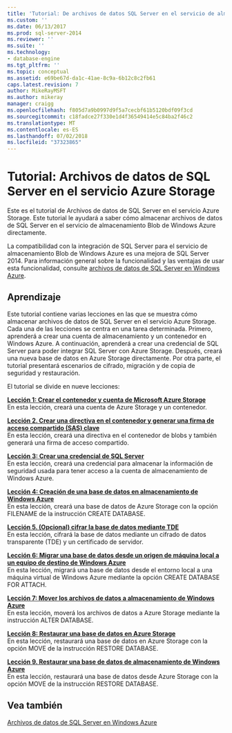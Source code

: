 ```yaml
---
title: 'Tutorial: De archivos de datos SQL Server en el servicio de almacenamiento de Windows Azure | Microsoft Docs'
ms.custom: ''
ms.date: 06/13/2017
ms.prod: sql-server-2014
ms.reviewer: ''
ms.suite: ''
ms.technology:
- database-engine
ms.tgt_pltfrm: ''
ms.topic: conceptual
ms.assetid: e69be67d-da1c-41ae-8c9a-6b12c8c2fb61
caps.latest.revision: 7
author: MikeRayMSFT
ms.author: mikeray
manager: craigg
ms.openlocfilehash: f805d7a9b0997d9f5a7cecbf61b5120bdf09f3cd
ms.sourcegitcommit: c18fadce27f330e1d4f36549414e5c84ba2f46c2
ms.translationtype: MT
ms.contentlocale: es-ES
ms.lasthandoff: 07/02/2018
ms.locfileid: "37323865"
---
```

# <a name="tutorial-sql-server-data-files-in-windows-azure-storage-service"></a>Tutorial: Archivos de datos de SQL Server en el servicio Azure Storage
  Este es el tutorial de Archivos de datos de SQL Server en el servicio Azure Storage. Este tutorial le ayudará a saber cómo almacenar archivos de datos de SQL Server en el servicio de almacenamiento Blob de Windows Azure directamente.  
  
 La compatibilidad con la integración de SQL Server para el servicio de almacenamiento Blob de Windows Azure es una mejora de SQL Server 2014. Para información general sobre la funcionalidad y las ventajas de usar esta funcionalidad, consulte [archivos de datos de SQL Server en Windows Azure](databases/sql-server-data-files-in-microsoft-azure.md).  
  
## <a name="what-you-will-learn"></a>Aprendizaje  
 Este tutorial contiene varias lecciones en las que se muestra cómo almacenar archivos de datos de SQL Server en el servicio Azure Storage. Cada una de las lecciones se centra en una tarea determinada. Primero, aprenderá a crear una cuenta de almacenamiento y un contenedor en Windows Azure. A continuación, aprenderá a crear una credencial de SQL Server para poder integrar SQL Server con Azure Storage. Después, creará una nueva base de datos en Azure Storage directamente. Por otra parte, el tutorial presentará escenarios de cifrado, migración y de copia de seguridad y restauración.  
  
 El tutorial se divide en nueve lecciones:  
  
 **[Lección 1: Crear el contenedor y cuenta de Microsoft Azure Storage](../tutorials/lesson-1-create-windows-azure-storage-account-and-container.md)**  
 En esta lección, creará una cuenta de Azure Storage y un contenedor.  
  
 **[Lección 2. Crear una directiva en el contenedor y generar una firma de acceso compartido &#40;SAS&#41; clave](lesson-1-create-stored-access-policy-and-shared-access-signature.md)**  
 En esta lección, creará una directiva en el contenedor de blobs y también generará una firma de acceso compartido.  
  
 **[Lección 3: Crear una credencial de SQL Server](lesson-2-create-a-sql-server-credential-using-a-shared-access-signature.md)**  
 En esta lección, creará una credencial para almacenar la información de seguridad usada para tener acceso a la cuenta de almacenamiento de Windows Azure.  
  
 **[Lección 4: Creación de una base de datos en almacenamiento de Windows Azure](../relational-databases/lesson-3-database-backup-to-url.md)**  
 En esta lección, creará una base de datos de Azure Storage con la opción FILENAME de la instrucción CREATE DATABASE.  
  
 **[Lección 5. &#40;Opcional&#41; cifrar la base de datos mediante TDE](../relational-databases/lesson-4-restore-database-to-virtual-machine-from-url.md)**  
 En esta lección, cifrará la base de datos mediante un cifrado de datos transparente (TDE) y un certificado de servidor.  
  
 **[Lección 6: Migrar una base de datos desde un origen de máquina local a un equipo de destino de Windows Azure](lesson-5-backup-database-using-file-snapshot-backup.md)**  
 En esta lección, migrará una base de datos desde el entorno local a una máquina virtual de Windows Azure mediante la opción CREATE DATABASE FOR ATTACH.  
  
 **[Lección 7: Mover los archivos de datos a almacenamiento de Windows Azure](../relational-databases/lesson-6-generate-activity-and-backup-log-using-file-snapshot-backup.md)**  
 En esta lección, moverá los archivos de datos a Azure Storage mediante la instrucción ALTER DATABASE.  
  
 **[Lección 8: Restaurar una base de datos en Azure Storage](../relational-databases/lesson-7-restore-a-database-to-a-point-in-time.md)**  
 En esta lección, restaurará una base de datos en Azure Storage con la opción MOVE de la instrucción RESTORE DATABASE.  
  
 **[Lección 9. Restaurar una base de datos de almacenamiento de Windows Azure](lesson-8-restore-as-new-database-from-log-backup.md)**  
 En esta lección, restaurará una base de datos desde Azure Storage con la opción MOVE de la instrucción RESTORE DATABASE.  
  
## <a name="see-also"></a>Vea también  
 [Archivos de datos de SQL Server en Windows Azure](databases/sql-server-data-files-in-microsoft-azure.md)  
  
  
